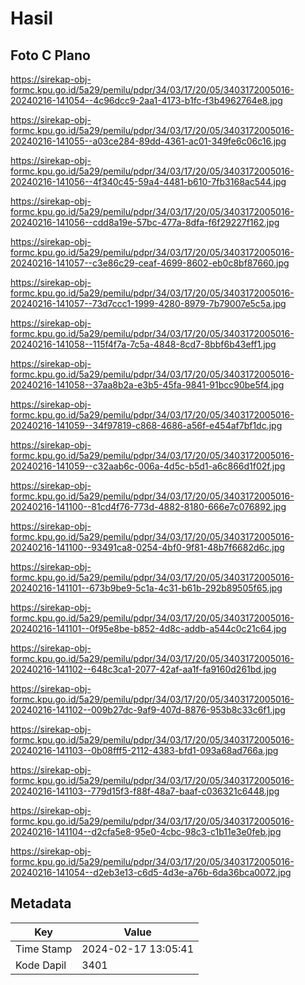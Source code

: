 # Hasil

## Foto C Plano

https://sirekap-obj-formc.kpu.go.id/5a29/pemilu/pdpr/34/03/17/20/05/3403172005016-20240216-141054--4c96dcc9-2aa1-4173-b1fc-f3b4962764e8.jpg

https://sirekap-obj-formc.kpu.go.id/5a29/pemilu/pdpr/34/03/17/20/05/3403172005016-20240216-141055--a03ce284-89dd-4361-ac01-349fe6c06c16.jpg

https://sirekap-obj-formc.kpu.go.id/5a29/pemilu/pdpr/34/03/17/20/05/3403172005016-20240216-141056--4f340c45-59a4-4481-b610-7fb3168ac544.jpg

https://sirekap-obj-formc.kpu.go.id/5a29/pemilu/pdpr/34/03/17/20/05/3403172005016-20240216-141056--cdd8a19e-57bc-477a-8dfa-f6f29227f162.jpg

https://sirekap-obj-formc.kpu.go.id/5a29/pemilu/pdpr/34/03/17/20/05/3403172005016-20240216-141057--c3e86c29-ceaf-4699-8602-eb0c8bf87660.jpg

https://sirekap-obj-formc.kpu.go.id/5a29/pemilu/pdpr/34/03/17/20/05/3403172005016-20240216-141057--73d7ccc1-1999-4280-8979-7b79007e5c5a.jpg

https://sirekap-obj-formc.kpu.go.id/5a29/pemilu/pdpr/34/03/17/20/05/3403172005016-20240216-141058--115f4f7a-7c5a-4848-8cd7-8bbf6b43eff1.jpg

https://sirekap-obj-formc.kpu.go.id/5a29/pemilu/pdpr/34/03/17/20/05/3403172005016-20240216-141058--37aa8b2a-e3b5-45fa-9841-91bcc90be5f4.jpg

https://sirekap-obj-formc.kpu.go.id/5a29/pemilu/pdpr/34/03/17/20/05/3403172005016-20240216-141059--34f97819-c868-4686-a56f-e454af7bf1dc.jpg

https://sirekap-obj-formc.kpu.go.id/5a29/pemilu/pdpr/34/03/17/20/05/3403172005016-20240216-141059--c32aab6c-006a-4d5c-b5d1-a6c866d1f02f.jpg

https://sirekap-obj-formc.kpu.go.id/5a29/pemilu/pdpr/34/03/17/20/05/3403172005016-20240216-141100--81cd4f76-773d-4882-8180-666e7c076892.jpg

https://sirekap-obj-formc.kpu.go.id/5a29/pemilu/pdpr/34/03/17/20/05/3403172005016-20240216-141100--93491ca8-0254-4bf0-9f81-48b7f6682d6c.jpg

https://sirekap-obj-formc.kpu.go.id/5a29/pemilu/pdpr/34/03/17/20/05/3403172005016-20240216-141101--673b9be9-5c1a-4c31-b61b-292b89505f65.jpg

https://sirekap-obj-formc.kpu.go.id/5a29/pemilu/pdpr/34/03/17/20/05/3403172005016-20240216-141101--0f95e8be-b852-4d8c-addb-a544c0c21c64.jpg

https://sirekap-obj-formc.kpu.go.id/5a29/pemilu/pdpr/34/03/17/20/05/3403172005016-20240216-141102--648c3ca1-2077-42af-aa1f-fa9160d261bd.jpg

https://sirekap-obj-formc.kpu.go.id/5a29/pemilu/pdpr/34/03/17/20/05/3403172005016-20240216-141102--009b27dc-9af9-407d-8876-953b8c33c6f1.jpg

https://sirekap-obj-formc.kpu.go.id/5a29/pemilu/pdpr/34/03/17/20/05/3403172005016-20240216-141103--0b08fff5-2112-4383-bfd1-093a68ad766a.jpg

https://sirekap-obj-formc.kpu.go.id/5a29/pemilu/pdpr/34/03/17/20/05/3403172005016-20240216-141103--779d15f3-f88f-48a7-baaf-c036321c6448.jpg

https://sirekap-obj-formc.kpu.go.id/5a29/pemilu/pdpr/34/03/17/20/05/3403172005016-20240216-141104--d2cfa5e8-95e0-4cbc-98c3-c1b11e3e0feb.jpg

https://sirekap-obj-formc.kpu.go.id/5a29/pemilu/pdpr/34/03/17/20/05/3403172005016-20240216-141054--d2eb3e13-c6d5-4d3e-a76b-6da36bca0072.jpg


## Metadata

| Key        | Value               |
| ---------- | ------------------- |
| Time Stamp | 2024-02-17 13:05:41 |
| Kode Dapil | 3401                |



